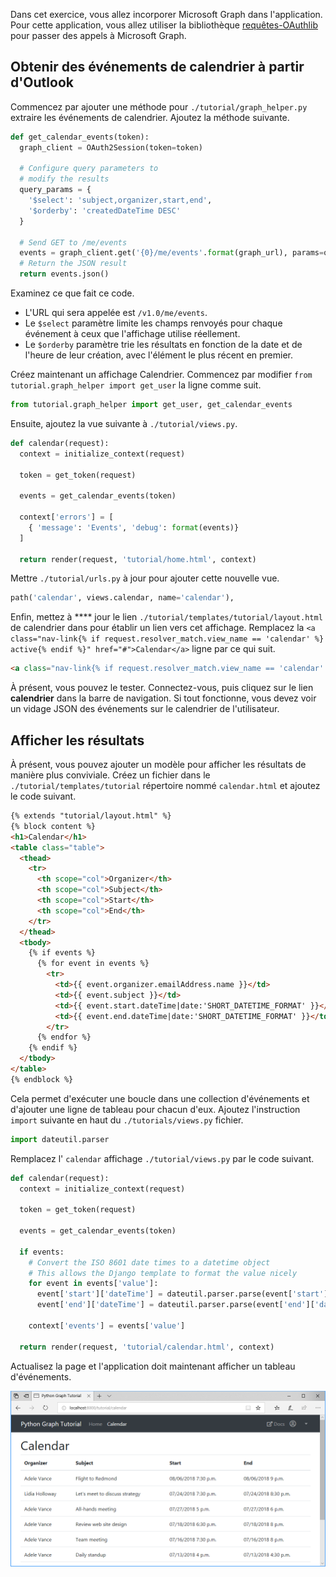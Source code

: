<!-- markdownlint-disable MD002 MD041 -->

Dans cet exercice, vous allez incorporer Microsoft Graph dans l'application. Pour cette application, vous allez utiliser la bibliothèque [requêtes-OAuthlib](https://requests-oauthlib.readthedocs.io/en/latest/) pour passer des appels à Microsoft Graph.

## <a name="get-calendar-events-from-outlook"></a>Obtenir des événements de calendrier à partir d'Outlook

Commencez par ajouter une méthode pour `./tutorial/graph_helper.py` extraire les événements de calendrier. Ajoutez la méthode suivante.

```python
def get_calendar_events(token):
  graph_client = OAuth2Session(token=token)

  # Configure query parameters to
  # modify the results
  query_params = {
    '$select': 'subject,organizer,start,end',
    '$orderby': 'createdDateTime DESC'
  }

  # Send GET to /me/events
  events = graph_client.get('{0}/me/events'.format(graph_url), params=query_params)
  # Return the JSON result
  return events.json()
```

Examinez ce que fait ce code.

- L'URL qui sera appelée est `/v1.0/me/events`.
- Le `$select` paramètre limite les champs renvoyés pour chaque événement à ceux que l'affichage utilise réellement.
- Le `$orderby` paramètre trie les résultats en fonction de la date et de l'heure de leur création, avec l'élément le plus récent en premier.

Créez maintenant un affichage Calendrier. Commencez par modifier `from tutorial.graph_helper import get_user` la ligne comme suit.

```python
from tutorial.graph_helper import get_user, get_calendar_events
```

Ensuite, ajoutez la vue suivante à `./tutorial/views.py`.

```python
def calendar(request):
  context = initialize_context(request)

  token = get_token(request)

  events = get_calendar_events(token)

  context['errors'] = [
    { 'message': 'Events', 'debug': format(events)}
  ]

  return render(request, 'tutorial/home.html', context)
```

Mettre `./tutorial/urls.py` à jour pour ajouter cette nouvelle vue.

```python
path('calendar', views.calendar, name='calendar'),
```

Enfin, mettez à **** jour le lien `./tutorial/templates/tutorial/layout.html` de calendrier dans pour établir un lien vers cet affichage. Remplacez la `<a class="nav-link{% if request.resolver_match.view_name == 'calendar' %} active{% endif %}" href="#">Calendar</a>` ligne par ce qui suit.

```html
<a class="nav-link{% if request.resolver_match.view_name == 'calendar' %} active{% endif %}" href="{% url 'calendar' %}">Calendar</a>
```

À présent, vous pouvez le tester. Connectez-vous, puis cliquez sur le lien **calendrier** dans la barre de navigation. Si tout fonctionne, vous devez voir un vidage JSON des événements sur le calendrier de l'utilisateur.

## <a name="display-the-results"></a>Afficher les résultats

À présent, vous pouvez ajouter un modèle pour afficher les résultats de manière plus conviviale. Créez un fichier dans le `./tutorial/templates/tutorial` répertoire nommé `calendar.html` et ajoutez le code suivant.

```html
{% extends "tutorial/layout.html" %}
{% block content %}
<h1>Calendar</h1>
<table class="table">
  <thead>
    <tr>
      <th scope="col">Organizer</th>
      <th scope="col">Subject</th>
      <th scope="col">Start</th>
      <th scope="col">End</th>
    </tr>
  </thead>
  <tbody>
    {% if events %}
      {% for event in events %}
        <tr>
          <td>{{ event.organizer.emailAddress.name }}</td>
          <td>{{ event.subject }}</td>
          <td>{{ event.start.dateTime|date:'SHORT_DATETIME_FORMAT' }}</td>
          <td>{{ event.end.dateTime|date:'SHORT_DATETIME_FORMAT' }}</td>
        </tr>
      {% endfor %}
    {% endif %}
  </tbody>
</table>
{% endblock %}
```

Cela permet d'exécuter une boucle dans une collection d'événements et d'ajouter une ligne de tableau pour chacun d'eux. Ajoutez l'instruction `import` suivante en haut du `./tutorials/views.py` fichier.

```python
import dateutil.parser
```

Remplacez l' `calendar` affichage `./tutorial/views.py` par le code suivant.

```python
def calendar(request):
  context = initialize_context(request)

  token = get_token(request)

  events = get_calendar_events(token)

  if events:
    # Convert the ISO 8601 date times to a datetime object
    # This allows the Django template to format the value nicely
    for event in events['value']:
      event['start']['dateTime'] = dateutil.parser.parse(event['start']['dateTime'])
      event['end']['dateTime'] = dateutil.parser.parse(event['end']['dateTime'])

    context['events'] = events['value']

  return render(request, 'tutorial/calendar.html', context)
```

Actualisez la page et l'application doit maintenant afficher un tableau d'événements.

![Capture d'écran du tableau des événements](./images/add-msgraph-01.png)